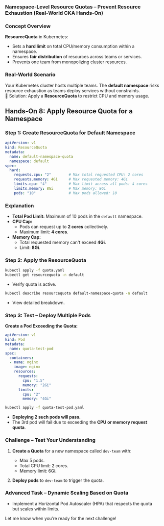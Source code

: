 ### **Namespace-Level Resource Quotas – Prevent Resource Exhaustion (Real-World CKA Hands-On)**  



### **Concept Overview**  
**ResourceQuota** in Kubernetes:  
- Sets a **hard limit** on total CPU/memory consumption within a namespace.  
- Ensures **fair distribution** of resources across teams or services.  
- Prevents one team from monopolizing cluster resources.  





### **Real-World Scenario**  
Your Kubernetes cluster hosts multiple teams. The **default namespace** risks resource exhaustion as teams deploy services without constraints.  
🔹 Solution: Apply a **ResourceQuota** to restrict CPU and memory usage.  





## **Hands-On 8: Apply Resource Quota for a Namespace**  



### **Step 1: Create ResourceQuota for Default Namespace**  

```yaml
apiVersion: v1
kind: ResourceQuota
metadata:
  name: default-namespace-quota
  namespace: default
spec:
  hard:
    requests.cpu: "2"        # Max total requested CPU: 2 cores
    requests.memory: 4Gi     # Max requested memory: 4Gi
    limits.cpu: "4"          # Max limit across all pods: 4 cores
    limits.memory: 8Gi       # Max memory: 8Gi
    pods: "10"               # Max pods allowed: 10
```





### **Explanation**  
- **Total Pod Limit:** Maximum of 10 pods in the `default` namespace.  
- **CPU Cap:**  
   - Pods can request up to **2 cores** collectively.  
   - Maximum limit: **4 cores**.  
- **Memory Cap:**  
   - Total requested memory can't exceed **4Gi**.  
   - Limit: **8Gi**.  





### **Step 2: Apply the ResourceQuota**  

```bash
kubectl apply -f quota.yaml
kubectl get resourcequota -n default
```
- Verify quota is active.  

```bash
kubectl describe resourcequota default-namespace-quota -n default
```
- View detailed breakdown.  





### **Step 3: Test – Deploy Multiple Pods**  

**Create a Pod Exceeding the Quota:**  

```yaml
apiVersion: v1
kind: Pod
metadata:
  name: quota-test-pod
spec:
  containers:
  - name: nginx
    image: nginx
    resources:
      requests:
        cpu: "1.5"
        memory: "2Gi"
      limits:
        cpu: "2"
        memory: "4Gi"
```



```bash
kubectl apply -f quota-test-pod.yaml
```

- **Deploying 2 such pods will pass.**  
- The 3rd pod will fail due to exceeding the **CPU or memory request quota**.  





### **Challenge – Test Your Understanding**  
1. **Create a Quota** for a new namespace called `dev-team` with:  
   - Max 5 pods.  
   - Total CPU limit: 2 cores.  
   - Memory limit: 6Gi.  

2. **Deploy pods** to `dev-team` to trigger the quota.  





### **Advanced Task – Dynamic Scaling Based on Quota**  
- Implement a Horizontal Pod Autoscaler (HPA) that respects the quota but scales within limits.  

Let me know when you’re ready for the next challenge!
